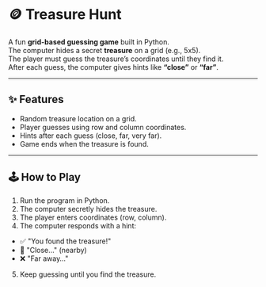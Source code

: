 # 🪙 Treasure Hunt

A fun **grid-based guessing game** built in Python.  
The computer hides a secret **treasure** on a grid (e.g., 5x5).  
The player must guess the treasure’s coordinates until they find it.  
After each guess, the computer gives hints like **“close”** or **“far”**.  

---

## ✨ Features
- Random treasure location on a grid.  
- Player guesses using row and column coordinates.  
- Hints after each guess (close, far, very far).  
- Game ends when the treasure is found.  

---

## 🕹️ How to Play
1. Run the program in Python.  
2. The computer secretly hides the treasure.  
3. The player enters coordinates (row, column).
4. The computer responds with a hint:  
- ✅ "You found the treasure!"  
- 🔎 "Close…" (nearby)  
- ❌ "Far away…"  
5. Keep guessing until you find the treasure.  


 
